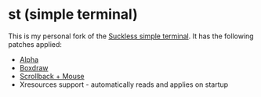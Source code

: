 # st (simple terminal)

This is my personal fork of the [Suckless simple terminal](https://st.suckless.org). It has the following patches applied:

* [Alpha](https://st.suckless.org/patches/alpha/)
* [Boxdraw](https://st.suckless.org/patches/boxdraw/)
* [Scrollback + Mouse](https://st.suckless.org/patches/scrollback/)
* Xresources support - automatically reads and applies on startup

